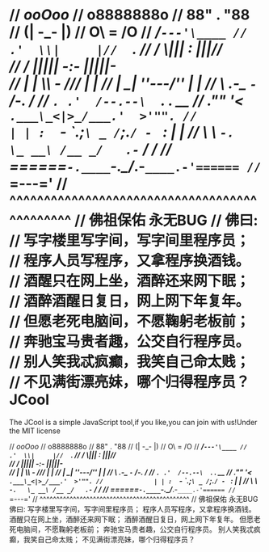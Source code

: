 //                            _ooOoo_
//                           o8888888o
//                           88" . "88
//                           (| -_- |)
//                           O\  =  /O
//                        ____/`---'\____
//                      .'  \\|     |//  `.
//                     /  \\|||  :  |||//  \
//                    /  _||||| -:- |||||-  \
//                    |   | \\\  -  /// |   |
//                    | \_|  ''\---/''  |   |
//                    \  .-\__  `-`  ___/-. /
//                   ___`. .'  /--.--\  `. . __
//                ."" '<  `.___\_<|>_/___.'  >'"".
//              | | :  `- \`.;`\ _ /`;.`/ - ` : | |
//              \  \ `-.   \_ __\ /__ _/   .-` /  /
//         ======`-.____`-.___\_____/___.-`____.-'======
//                             `=---='
//         ^^^^^^^^^^^^^^^^^^^^^^^^^^^^^^^^^^^^^^^^^^^^^
//                       佛祖保佑       永无BUG
//          佛曰:
//                  写字楼里写字间，写字间里程序员；
//                  程序人员写程序，又拿程序换酒钱。
//                  酒醒只在网上坐，酒醉还来网下眠；
//                  酒醉酒醒日复日，网上网下年复年。
//                  但愿老死电脑间，不愿鞠躬老板前；
//                  奔驰宝马贵者趣，公交自行程序员。
//                  别人笑我忒疯癫，我笑自己命太贱；
//                  不见满街漂亮妹，哪个归得程序员？
JCool
=====

The JCool is a simple JavaScript tool,if you like,you can join with us!Under the MIT license

//                            _ooOoo_
//                           o8888888o
//                           88" . "88
//                           (| -_- |)
//                           O\  =  /O
//                        ____/`---'\____
//                      .'  \\|     |//  `.
//                     /  \\|||  :  |||//  \
//                    /  _||||| -:- |||||-  \
//                    |   | \\\  -  /// |   |
//                    | \_|  ''\---/''  |   |
//                    \  .-\__  `-`  ___/-. /
//                   ___`. .'  /--.--\  `. . __
//                ."" '<  `.___\_<|>_/___.'  >'"".
//              | | :  `- \`.;`\ _ /`;.`/ - ` : | |
//              \  \ `-.   \_ __\ /__ _/   .-` /  /
//         ======`-.____`-.___\_____/___.-`____.-'======
//                             `=---='
//         ^^^^^^^^^^^^^^^^^^^^^^^^^^^^^^^^^^^^^^^^^^^^^
//                       佛祖保佑       永无BUG
            佛曰:
                    写字楼里写字间，写字间里程序员；
                    程序人员写程序，又拿程序换酒钱。
                    酒醒只在网上坐，酒醉还来网下眠；
                    酒醉酒醒日复日，网上网下年复年。
                    但愿老死电脑间，不愿鞠躬老板前；
                    奔驰宝马贵者趣，公交自行程序员。
                    别人笑我忒疯癫，我笑自己命太贱；
                    不见满街漂亮妹，哪个归得程序员？